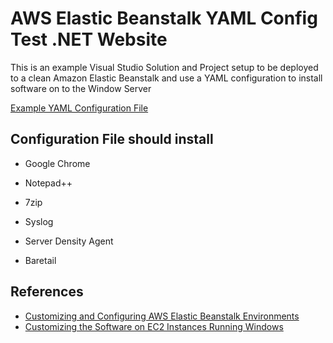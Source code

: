 # AWS Elastic Beanstalk YAML Config Test .NET Website

This is an example Visual Studio Solution and Project setup to be deployed to a clean Amazon Elastic Beanstalk and use a YAML configuration to install software on to the Window Server

[Example YAML Configuration File](AwsElasticBeanstalkConfigTestWebsite/AwsElasticBeanstalkConfigTestWebsite/.ebextensions/beanstalk-server.config)

## Configuration File should install

 - Google Chrome
 
 - Notepad++
 
 - 7zip
 
 - Syslog
 
 - Server Density Agent
 
 - Baretail
 
## References

 - [Customizing and Configuring AWS Elastic Beanstalk Environments](http://docs.aws.amazon.com/elasticbeanstalk/latest/dg/customize-containers.html)
 - [Customizing the Software on EC2 Instances Running Windows](http://docs.aws.amazon.com/elasticbeanstalk/latest/dg/customize-containers-windows-ec2.html)